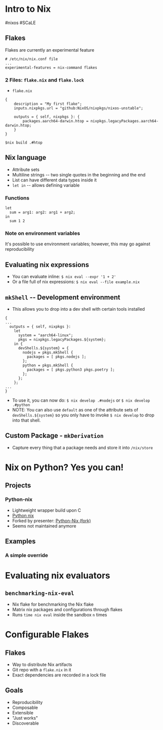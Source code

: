 # Intro to Nix
#nixos #SCaLE
## Flakes
Flakes are currently an experimental feature

```
# /etc/nix/nix.conf file
...
experimental-features = nix-command flakes
```

### 2 Files: `flake.nix` and `flake.lock`
* `flake.nix`
```
{
    description = "My first flake";
    inputs.nixpkgs.url = "github:NixOS/nixpkgs/nixos-unstable";

    outputs = { self, nixpkgs }: {
        packages.aarch64-darwin.htop = nixpkgs.legacyPackages.aarch64-darwin.htop;
    }
}
```
`$nix build .#htop`

## Nix language
* Attribute sets
* Multiline strings -- two single quotes in the beginning and the end
* List can have different data types inside it
* `let in` -- allows defining variable
### Functions
```
let
  sum = arg1: arg2: arg1 + arg2;
in
  sum 1 2
```
### Note on environment variables
It's possible to use environment variables; however, this may go against reproducibility
## Evaluating nix expressions
* You can evaluate inline: `$ nix eval --expr '1 + 2'`
* Or a file full of nix expressions: `$ nix eval --file example.nix`

## `mkShell` -- Development environment
* This allows you to drop into a dev shell with certain tools installed
```
{
...
  outputs = { self, nixpkgs }:
    let 
      system = "aarch64-linux";
      pkgs = nixpkgs.legacyPackages.${system};
    in {
      devShells.${system} = {
        nodejs = pkgs.mkShell {
          packages = [ pkgs.nodejs ];
        };
        python = pkgs.mkShell {
          packages = [ pkgs.python3 pkgs.poetry ];
        };
      };
    };
...
}
```
* To use it, you can now do:
`$ nix develop .#nodejs` or `$ nix develop .#python`
* NOTE: You can also use `default` as one of the attribute sets of `devShells.${system}` so you only have to invoke `$ nix develop` to drop into that shell.

## Custom Package - `mkDerivation`
* Capture every thing that a package needs and store it into `/nix/store`

# Nix on Python? Yes you can!
## Projects
### Python-nix
* Lightweight wrapper build upon C
* [Python nix](https://github.com/tweag/python-nix)
* Forked by presenter: [Python-Nix (fork)](https://github.com/fusiled/python-nix)
* Seems not maintained anymore
## Examples
### A simple override

# Evaluating nix evaluators
## `benchmarking-nix-eval`
* Nix flake for benchmarking the Nix flake
* Matrix nix packages and configurations through flakes
* Runs `time nix eval` inside the sandbox `n` times

# Configurable Flakes
## Flakes
* Way to distribute Nix artifacts
* Git repo with a `flake.nix` in it
* Exact dependencies are recorded in a lock file
## Goals
* Reproducibility
* Composable
* Extensible
* "Just works"
* Discoverable